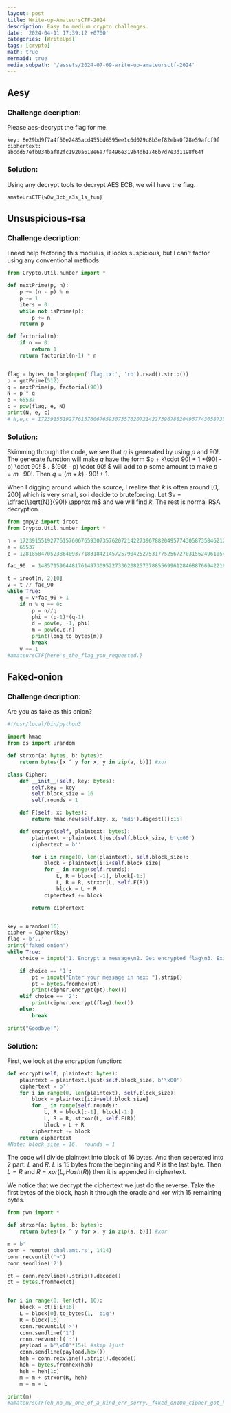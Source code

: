 ```yaml
---
layout: post
title: Write-up-AmateursCTF-2024
description: Easy to medium crypto challenges.
date: '2024-04-11 17:39:12 +0700'
categories: [WriteUps]
tags: [crypto]
math: true
mermaid: true
media_subpath: '/assets/2024-07-09-write-up-amateursctf-2024'
---
```

## Aesy
### Challenge decription:
Please aes-decrypt the flag for me.
```text
key: 8e29bd9f7a4f50e2485acd455bd6595ee1c6d029c8b3ef82eba0f28e59afcf9f 
ciphertext: abcdd57efb034baf82fc1920a618e6a7fa496e319b4db1746b7d7e3d1198f64f
```
### Solution:
Using any decrypt tools to decrypt AES ECB, we will have the flag.
```text
amateursCTF{w0w_3cb_a3s_1s_fun}
```
## Unsuspicious-rsa
### Challenge decription:
I need help factoring this modulus, it looks suspicious, but I can't factor using any conventional methods.
```python
from Crypto.Util.number import *

def nextPrime(p, n):
    p += (n - p) % n
    p += 1
    iters = 0
    while not isPrime(p):
        p += n
    return p

def factorial(n):
    if n == 0:
        return 1
    return factorial(n-1) * n


flag = bytes_to_long(open('flag.txt', 'rb').read().strip())
p = getPrime(512)
q = nextPrime(p, factorial(90))
N = p * q
e = 65537
c = pow(flag, e, N)
print(N, e, c)
# N,e,c = 172391551927761576067659307357620721422739678820495774305873584621252712399496576196263035396006999836369799931266873378023097609967946749267124740589901094349829053978388042817025552765214268699484300142561454883219890142913389461801693414623922253012031301348707811702687094437054617108593289186399175149061 65537 128185847052386409377183184214572579042527531775256727031562496105460578259228314918798269412725873626743107842431605023962700973103340370786679287012472752872015208333991822872782385473020628386447897357839507808287989016150724816091476582807745318701830009449343823207792128099226593723498556813015444306241
```
### Solution:
Skimming through the code, we see that $q$ is generated by using $p$ and $90!$.
The generate function will make $q$ have the form $p + k\cdot 90! + 1 +(90! - p) \cdot 90! $ . 
$(90! - p) \cdot 90! $  will add to $p$ some amount to make $p = m\cdot 90!$. Then $q = (m+k)\cdot 90! +1$. 

When I digging around which the source, I realize that $k$ is often around $[0,200]$ which is very small, so i decide to bruteforcing.
Let $v = \dfrac{\sqrt{N}}{90!} \approx m$ and we will find $k$. The rest is normal RSA decryption.
```python
from gmpy2 import iroot
from Crypto.Util.number import *

n = 172391551927761576067659307357620721422739678820495774305873584621252712399496576196263035396006999836369799931266873378023097609967946749267124740589901094349829053978388042817025552765214268699484300142561454883219890142913389461801693414623922253012031301348707811702687094437054617108593289186399175149061
e = 65537 
c = 128185847052386409377183184214572579042527531775256727031562496105460578259228314918798269412725873626743107842431605023962700973103340370786679287012472752872015208333991822872782385473020628386447897357839507808287989016150724816091476582807745318701830009449343823207792128099226593723498556813015444306241

fac_90  = 1485715964481761497309522733620825737885569961284688766942216863704985393094065876545992131370884059645617234469978112000000000000000000000

t = iroot(n, 2)[0]
v = t // fac_90
while True:
    q = v*fac_90 + 1
    if n % q == 0:
        p = n//q
        phi = (p-1)*(q-1)
        d = pow(e, -1, phi)
        m = pow(c,d,n)
        print(long_to_bytes(m))
        break
    v += 1
#amateursCTF{here's_the_flag_you_requested.}
```
## Faked-onion
### Challenge decription:
Are you as fake as this onion?
```python
#!/usr/local/bin/python3

import hmac
from os import urandom

def strxor(a: bytes, b: bytes):
    return bytes([x ^ y for x, y in zip(a, b)]) #xor

class Cipher:
    def __init__(self, key: bytes):
        self.key = key
        self.block_size = 16
        self.rounds = 1

    def F(self, x: bytes):
        return hmac.new(self.key, x, 'md5').digest()[:15]

    def encrypt(self, plaintext: bytes):
        plaintext = plaintext.ljust(self.block_size, b'\x00')
        ciphertext = b''

        for i in range(0, len(plaintext), self.block_size):
            block = plaintext[i:i+self.block_size]
            for _ in range(self.rounds):
                L, R = block[:-1], block[-1:]
                L, R = R, strxor(L, self.F(R))
                block = L + R
            ciphertext += block

        return ciphertext


key = urandom(16) 
cipher = Cipher(key)
flag = b'..'
print("faked onion")
while True:
    choice = input("1. Encrypt a message\n2. Get encrypted flag\n3. Exit\n> ").strip()

    if choice == '1':
        pt = input("Enter your message in hex: ").strip()
        pt = bytes.fromhex(pt)
        print(cipher.encrypt(pt).hex())
    elif choice == '2':
        print(cipher.encrypt(flag).hex())
    else:
        break

print("Goodbye!")
```
### Solution:
First, we look at the encryption function:
```python
def encrypt(self, plaintext: bytes):
    plaintext = plaintext.ljust(self.block_size, b'\x00')
    ciphertext = b''
    for i in range(0, len(plaintext), self.block_size):
        block = plaintext[i:i+self.block_size]
        for _ in range(self.rounds):
            L, R = block[:-1], block[-1:]
            L, R = R, strxor(L, self.F(R))
            block = L + R
        ciphertext += block
    return ciphertext
#Note: block_size = 16,  rounds = 1
```
The code will divide plaintext into block of 16 bytes. And then seperated into 2 part: $L$ and $R$. $L$ is 15 bytes from the beginning and $R$ is the last byte. Then $L = R$ and $R = xor(L,Hash(R))$ then it is appended in ciphertext.

We notice that we decrypt the ciphertext we just do the reverse. Take the first bytes of the block, hash it through the oracle and xor with 15 remaining bytes.
 
```python
from pwn import *

def strxor(a: bytes, b: bytes):
    return bytes([x ^ y for x, y in zip(a, b)]) #xor

m = b''
conn = remote('chal.amt.rs', 1414)
conn.recvuntil('>')
conn.sendline('2')

ct = conn.recvline().strip().decode()
ct = bytes.fromhex(ct)


for i in range(0, len(ct), 16):
    block = ct[i:i+16]
    L = block[0].to_bytes(1, 'big')
    R = block[1:]
    conn.recvuntil('>')
    conn.sendline('1')
    conn.recvuntil(':')
    payload = b'\x00'*15+L #skip ljust
    conn.sendline(payload.hex())
    heh = conn.recvline().strip().decode()
    heh = bytes.fromhex(heh)
    heh = heh[1:]
    m = m + strxor(R, heh)
    m = m + L

print(m)
#amateursCTF{oh_no_my_one_of_a_kind_err_sorry,_f4ked_on10n_cipher_got_ki11ed_730eb1c0}
```